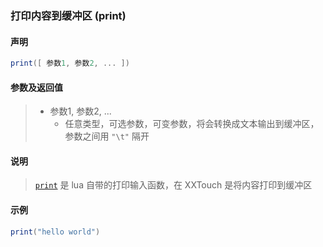 ### 打印内容到缓冲区 (**print**)


#### 声明
```lua
print([ 参数1, 参数2, ... ])
```


#### 参数及返回值
> - 参数1, 参数2, \.\.\.
>   - 任意类型，可选参数，可变参数，将会转换成文本输出到缓冲区，参数之间用 `"\t"` 隔开


#### 说明
> [`print`](http://cloudwu.github.io/lua53doc/manual.html#pdf-print) 是 lua 自带的打印输入函数，在 XXTouch 是将内容打印到缓冲区  


#### 示例  
```lua
print("hello world")
```


